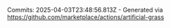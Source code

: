 Commits: 2025-04-03T23:48:56.813Z - Generated via https://github.com/marketplace/actions/artificial-grass
<br>
